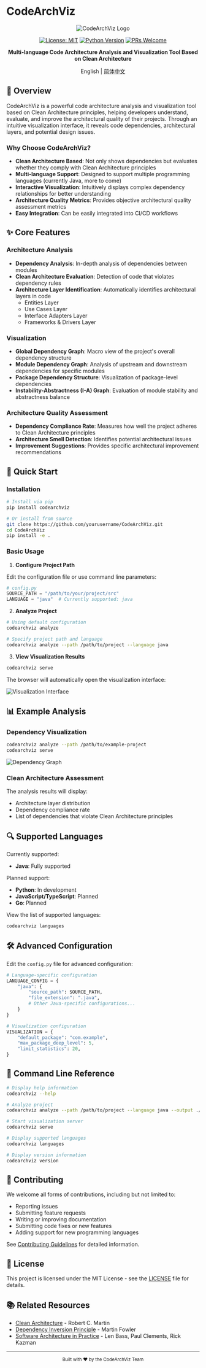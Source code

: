 # CodeArchViz

<div align="center">

![CodeArchViz Logo](https://via.placeholder.com/200x200?text=CodeArchViz)

[![License: MIT](https://img.shields.io/badge/License-MIT-yellow.svg)](https://opensource.org/licenses/MIT)
[![Python Version](https://img.shields.io/badge/python-3.6+-blue.svg)](https://www.python.org/downloads/)
[![PRs Welcome](https://img.shields.io/badge/PRs-welcome-brightgreen.svg)](CONTRIBUTING.md)

**Multi-language Code Architecture Analysis and Visualization Tool Based on Clean Architecture**

English | [简体中文](README.md)

</div>

## 📖 Overview

CodeArchViz is a powerful code architecture analysis and visualization tool based on Clean Architecture principles, helping developers understand, evaluate, and improve the architectural quality of their projects. Through an intuitive visualization interface, it reveals code dependencies, architectural layers, and potential design issues.

### Why Choose CodeArchViz?

- **Clean Architecture Based**: Not only shows dependencies but evaluates whether they comply with Clean Architecture principles
- **Multi-language Support**: Designed to support multiple programming languages (currently Java, more to come)
- **Interactive Visualization**: Intuitively displays complex dependency relationships for better understanding
- **Architecture Quality Metrics**: Provides objective architectural quality assessment metrics
- **Easy Integration**: Can be easily integrated into CI/CD workflows

## ✨ Core Features

### Architecture Analysis

- **Dependency Analysis**: In-depth analysis of dependencies between modules
- **Clean Architecture Evaluation**: Detection of code that violates dependency rules
- **Architecture Layer Identification**: Automatically identifies architectural layers in code
  - Entities Layer
  - Use Cases Layer
  - Interface Adapters Layer
  - Frameworks & Drivers Layer

### Visualization

- **Global Dependency Graph**: Macro view of the project's overall dependency structure
- **Module Dependency Graph**: Analysis of upstream and downstream dependencies for specific modules
- **Package Dependency Structure**: Visualization of package-level dependencies
- **Instability-Abstractness (I-A) Graph**: Evaluation of module stability and abstractness balance

### Architecture Quality Assessment

- **Dependency Compliance Rate**: Measures how well the project adheres to Clean Architecture principles
- **Architecture Smell Detection**: Identifies potential architectural issues
- **Improvement Suggestions**: Provides specific architectural improvement recommendations

## 🚀 Quick Start

### Installation

```bash
# Install via pip
pip install codearchviz

# Or install from source
git clone https://github.com/yourusername/CodeArchViz.git
cd CodeArchViz
pip install -e .
```

### Basic Usage

1. **Configure Project Path**

Edit the configuration file or use command line parameters:

```python
# config.py
SOURCE_PATH = "/path/to/your/project/src"
LANGUAGE = "java"  # Currently supported: java
```

2. **Analyze Project**

```bash
# Using default configuration
codearchviz analyze

# Specify project path and language
codearchviz analyze --path /path/to/project --language java
```

3. **View Visualization Results**

```bash
codearchviz serve
```

The browser will automatically open the visualization interface:

![Visualization Interface](https://via.placeholder.com/800x450?text=CodeArchViz+Dashboard)

## 📊 Example Analysis

### Dependency Visualization

```bash
codearchviz analyze --path /path/to/example-project
codearchviz serve
```

![Dependency Graph](https://via.placeholder.com/800x400?text=Dependency+Graph)

### Clean Architecture Assessment

The analysis results will display:

- Architecture layer distribution
- Dependency compliance rate
- List of dependencies that violate Clean Architecture principles

## 🔍 Supported Languages

Currently supported:
- **Java**: Fully supported

Planned support:
- **Python**: In development
- **JavaScript/TypeScript**: Planned
- **Go**: Planned

View the list of supported languages:

```bash
codearchviz languages
```

## 🛠️ Advanced Configuration

Edit the `config.py` file for advanced configuration:

```python
# Language-specific configuration
LANGUAGE_CONFIG = {
    "java": {
        "source_path": SOURCE_PATH,
        "file_extension": ".java",
        # Other Java-specific configurations...
    }
}

# Visualization configuration
VISUALIZATION = {
    "default_package": "com.example",
    "max_package_deep_level": 5,
    "limit_statistics": 20,
}
```

## 📝 Command Line Reference

```bash
# Display help information
codearchviz --help

# Analyze project
codearchviz analyze --path /path/to/project --language java --output ./output

# Start visualization server
codearchviz serve

# Display supported languages
codearchviz languages

# Display version information
codearchviz version
```

## 🤝 Contributing

We welcome all forms of contributions, including but not limited to:

- Reporting issues
- Submitting feature requests
- Writing or improving documentation
- Submitting code fixes or new features
- Adding support for new programming languages

See [Contributing Guidelines](CONTRIBUTING.md) for detailed information.

## 📄 License

This project is licensed under the MIT License - see the [LICENSE](LICENSE) file for details.

## 📚 Related Resources

- [Clean Architecture](https://blog.cleancoder.com/uncle-bob/2012/08/13/the-clean-architecture.html) - Robert C. Martin
- [Dependency Inversion Principle](https://martinfowler.com/articles/dipInTheWild.html) - Martin Fowler
- [Software Architecture in Practice](https://www.oreilly.com/library/view/software-architecture-in/9780134494272/) - Len Bass, Paul Clements, Rick Kazman

---

<div align="center">
  <sub>Built with ❤️ by the CodeArchViz Team</sub>
</div> 